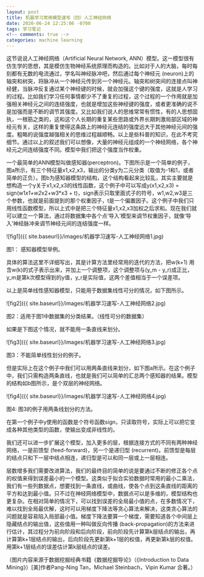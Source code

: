 ```yaml
---
layout: post
title: 机器学习常用模型速写（四）人工神经网络
date: 2020-06-24 12:25:06 -0700
tags: 学习笔记
<!-- comments: true -->
categories: machine learning
---
```


这节说说人工神经网络（Artificial Neural Network, ANN）模型。这一模型很有仿生学的思想，其是模仿生物神经系统原理而构造的。比如对于人的大脑，每时每刻都有无数的电流通过，学名叫神经脉冲吧，然后通过每个神经元 (neuron)上的轴突和树突，将脉冲从一个神经元传到另一个神经元。轴突和树突间的连接点叫神经健，当脉冲反复通过某个神经键的时候，就会加强这个键的强度，这就是人学习的过程。比如我们学习任何事情都少不了重复的过程，这个过程的一个作用就是加强相关神经元之间的连结强度，也就是增加这些神经键的强度，或者更准确的说不是加强而是不断的调节其强度。又比如我们说人的思维常常有惯性，有的人思想固执，一根筋之类的，这和这个人长期的重复某些思路或外界长期刺激局部区域的神经元有关，这样的重复使得这条路上的神经元连结的强度远大于其他神经元间的强度。粗略的说强度越强相关的思维过程越顺畅。以上是些科普的知识，在此不考究细节。通过以上的叙述我们可以想像，大量的神经元组成的一个神经网络，各个神经元之间连结强度不同。模型中我们把这个强度当作权重。

一个最简单的ANN模型叫做感知器(perceptron)。下图所示是一个简单的例子，图a所示，有三个特征量x1,x2,x3，输出的分类y为二元分类（取值为-1和1，或者简单的正负）。图b为感知器模型的结构，这个结构看起来比较乱，其实主要就是想构造一个y关于x1,x2,x3的线性函数，这个例子中可以写成y(x1,x2,x3) = sign(w1*x1+w2*x2+w3*x3 + t)，sign表示只取里面式子的符号，w1,w2,w3是三个参数，也就是前面提到的那个权重因子，t是一个偏置因子。这个例子中我们只用线性函数模型，所以上式中是把三个特征量x1,x2,x3加权之后求和。现在我们就可以建立一个算法，通过将数据集中各个点‘导入’模型来调节权重因子，就像‘导入’神经脉冲来调节神经元间的连结强度一样。

![fig1]({{ site.baseurl}}/images/机器学习速写-人工神经网络1.jpg)

图1： 感知器模型举例。

具体的算法这里不详细写出，其是计算方法里经常用的迭代的方法，把w(k+1) 用含w(k)的式子表示出来，并加上一个调整项，这个调整项与(y_m - y_r)成正比，y_m是第k次模型得到的y值，y_r是实际值，这两个差值相当于一个误差项。

以上是简单线性感知器模型，只能用于数据集线性可分的情况，如下图所示。

![fig2]({{ site.baseurl}}/images/机器学习速写-人工神经网络2.jpg)

图2：适用于图1中数据集的分类结果。（线性可分的数据集）

如果是下图这个情况，就不能用一条直线来划分。

![fig3]({{ site.baseurl}}/images/机器学习速写-人工神经网络3.jpg)

图3：不能简单线性划分的例子。

但是实际上在这个例子中我们可以用两条直线来划分，如下图a所示。在这个例子中，我们只需构造两条直线，也就是我们可以简单的汇总两个感知器的结果。模型的结构如b图所示，是个双层的神经网络。

![fig4]({{ site.baseurl}}/images/机器学习速写-人工神经网络4.jpg)

图4: 图3的例子用两条线划分的方法。

在第一个例子中y使用的函数是个符号函数sign，只读取符号，实际上可以把它变成各种其他类型的函数，使输出变成非线性的。

我们还可以进一步扩展这个模型，加入更多的层，根据连接方式的不同有两种神经网络，一是前馈型 (feed-forward)，另一个是递归型 (recurrent)。前馈型是每层的结点只和下一层中结点相连，递归型是可以和同一层或上一层相连。

层数增多我们需要改进算法，我们的最终目的简单的说是要通过不断的修正各个点的权值来得到误差最小的一个模型。这类似于拟合实验数据时常用的最小二乘法，我们有一些列数据点，想要找到一条直线，或曲线，使各个点到这条直线的距离的平方和达到最小值。只不过在神经网络模型中，数据点可以是多维的，模型结构也更复杂。在相对简单的情况下，可以找到误差的全局最小值的点，在多数情况下，难以找到全局最优解，这时可以用梯度下降法等贪心算法来解决，这类贪心算法的问题就是容易陷入局部最小值。梯度下降法要算一个梯度，需要知道各个中间层上隐藏结点的输出值，这些值用一种叫做反向传播 (back-propagation)的方法来进行估计，其过程分为前向阶段和后向阶段，前向阶段先计算第k层结点的输出，再计算第k+1层结点的输出，后向阶段先更新第k+1层的权值，再更新第k层的权值。用第k+1层结点的误差估计第k层结点的误差。

（图片内容来源于数据挖掘经典书籍《数据挖掘导论》（《Introduction to Data Mining》）[美]作者Pang-Ning Tan，Michael Steinbach，Vipin Kumar 合著。）
